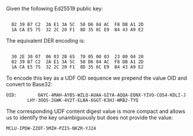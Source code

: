 
Given the following Ed25519 public key:

~~~~

  02 39 B7 C2  2A E1 3A 5C  50 D6 84 AC  F8 DB A1 2D
  1A CA E5 75  32 2C 20 F1  8D 35 6C E9  B4 43 A9 E2
~~~~

The equivalent DER encoding is:

~~~~

  30 2E 30 07  06 03 2B 65  70 05 00 03  23 00 04 20
  02 39 B7 C2  2A E1 3A 5C  50 D6 84 AC  F8 DB A1 2D
  1A CA E5 75  32 2C 20 F1  8D 35 6C E9  B4 43 A9 E2
~~~~

To encode this key as a UDF OID sequence we prepend the value OID
and convert to Base32:

~~~~
OID:        OAYC-4MAH-AYBS-WZLQ-AUAA-GIYA-AQQA-EONX-YIVO-COS4-KDLI-J
        LHY-3OQS-2GWK-4V2T-ELBA-6GGT-K3HJ-WRB2-TYQ
~~~~

The corresponding UDF content digest value is more compact and allows us to identify the 
key unambiguously but does not provide the value:

~~~~
MCLU-IPDW-ZZOT-5MZH-PZIS-NKZR-YJ24
~~~~
